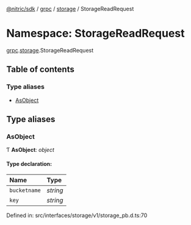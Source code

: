 [@nitric/sdk](../README.md) / [grpc](grpc.md) / [storage](grpc.storage.md) / StorageReadRequest

# Namespace: StorageReadRequest

[grpc](grpc.md).[storage](grpc.storage.md).StorageReadRequest

## Table of contents

### Type aliases

- [AsObject](grpc.storage.storagereadrequest.md#asobject)

## Type aliases

### AsObject

Ƭ **AsObject**: *object*

#### Type declaration:

Name | Type |
:------ | :------ |
`bucketname` | *string* |
`key` | *string* |

Defined in: src/interfaces/storage/v1/storage_pb.d.ts:70
